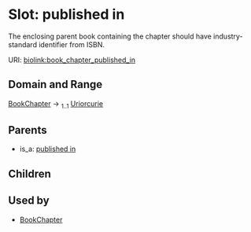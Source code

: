 
# Slot: published in


The enclosing parent book containing the chapter should have industry-standard identifier from ISBN.

URI: [biolink:book_chapter_published_in](https://w3id.org/biolink/vocab/book_chapter_published_in)


## Domain and Range

[BookChapter](BookChapter.md) &#8594;  <sub>1..1</sub> [Uriorcurie](types/Uriorcurie.md)

## Parents

 *  is_a: [published in](published_in.md)

## Children


## Used by

 * [BookChapter](BookChapter.md)
